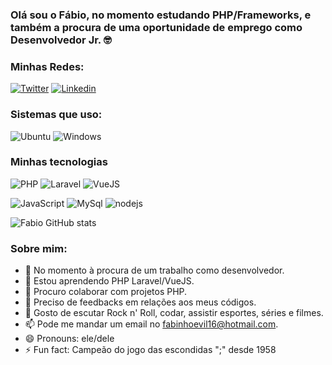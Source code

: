 
### Olá sou o Fábio, no momento estudando PHP/Frameworks, e também a procura de uma oportunidade de emprego como Desenvolvedor Jr. 🤓

### Minhas Redes:

[![Twitter](https://img.shields.io/badge/Twitter-1DA1F2?style=for-the-badge&logo=twitter&logoColor=white)](https://twitter.com/Fabinhoizzy) [![Linkedin](https://img.shields.io/badge/LinkedIn-0077B5?style=for-the-badge&logo=linkedin&logoColor=white)](https://www.linkedin.com/in/fabiosilvaalves90/)
### Sistemas que uso: 
 ![Ubuntu](https://img.shields.io/badge/Ubuntu-E95420?style=for-the-badge&logo=ubuntu&logoColor=white) ![Windows](https://img.shields.io/badge/Windows-0078D6?style=for-the-badge&logo=windows&logoColor=white) 
 ### Minhas tecnologias
 ![PHP](https://img.shields.io/badge/PHP-777BB4?style=for-the-badge&logo=php&logoColor=white) ![Laravel](https://img.shields.io/badge/Laravel-FF2D20?style=for-the-badge&logo=laravel&logoColor=white) ![VueJS](https://img.shields.io/badge/Vue.js-35495E?style=for-the-badge&logo=vue.js&logoColor=4FC08D)

 ![JavaScript](https://img.shields.io/badge/JavaScript-F7DF1E?style=for-the-badge&logo=javascript&logoColor=black) ![MySql](https://img.shields.io/badge/MySQL-00000F?style=for-the-badge&logo=mysql&logoColor=white) ![nodejs](https://img.shields.io/badge/Node.js-43853D?style=for-the-badge&logo=node.js&logoColor=white)


![Fabio GitHub stats](https://github-readme-stats.vercel.app/api?username=fabinhoizzy&show_icons=true&theme=radical)

### Sobre mim:
- 🔭 No momento à procura de um trabalho como desenvolvedor.  
- 🌱 Estou aprendendo PHP Laravel/VueJS.
- 👯 Procuro colaborar com projetos PHP.
- 🤔 Preciso de feedbacks em relações aos meus códigos.
- 💬 Gosto de escutar Rock n' Roll, codar, assistir esportes, séries e filmes.
- 📫 Pode me mandar um email no fabinhoevil16@hotmail.com.  
- 😄 Pronouns: ele/dele
- ⚡ Fun fact: Campeão do jogo das escondidas ";" desde 1958

